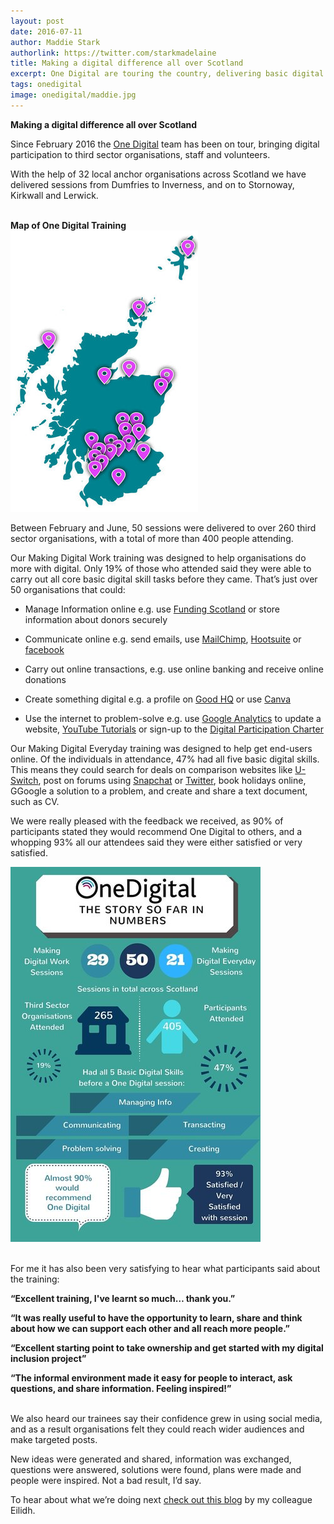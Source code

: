 ```yaml
---
layout: post
date: 2016-07-11
author: Maddie Stark
authorlink: https://twitter.com/starkmadelaine
title: Making a digital difference all over Scotland
excerpt: One Digital are touring the country, delivering basic digital skills to third sector folk everywhere
tags: onedigital
image: onedigital/maddie.jpg
---
```


<strong>Making a digital difference all over Scotland</strong>

Since February 2016 the [One Digital](http://digital.scvo.org.uk/onedigital/) team has been on tour, bringing digital participation to third sector organisations, staff and volunteers. 

With the help of 32 local anchor organisations across Scotland we have delivered sessions from Dumfries to Inverness, and on to Stornoway, Kirkwall and Lerwick.

<br><strong>Map of One Digital Training</strong>
<br>![One Digital training map](/images/onedigital/maddiemap3.jpg)

Between February and June, 50 sessions were delivered to over 260 third sector organisations, with a total of more than 400 people attending.

Our Making Digital Work training was designed to help organisations do more with digital. Only 19% of those who attended said they were able to carry out all core basic digital skill tasks before they came. That’s just over 50 organisations that could:

* Manage Information online e.g. use [Funding Scotland](http://www.fundingscotland.com/Account/MemberLoginRegister?ReturnUrl=%2F) or store information about donors securely

* Communicate online e.g. send emails, use [MailChimp](http://mailchimp.com/), [Hootsuite](https://hootsuite.com/) or [facebook](https://www.facebook.com/)

* Carry out online transactions, e.g. use online banking and receive online donations 

* Create something digital e.g. a profile on [Good HQ](https://goodhq.org/) or use [Canva](https://www.canva.com/)

* Use the internet to problem-solve e.g. use [Google Analytics](https://www.google.co.uk/analytics/#?modal_active=none) to update a website, [YouTube Tutorials](https://www.youtube.com/playlist?list=PLAE2241F1FF27BECB) or sign-up to the [Digital Participation Charter](http://charter.scvo.org.uk/)

Our Making Digital Everyday training was designed to help get end-users online. Of the individuals in attendance, 47% had all five basic digital skills. This means they could search for deals on comparison websites like [U-Switch](https://www.uswitch.com/), post on forums using [Snapchat](https://www.snapchat.com/l/en-gb/) or [Twitter](https://twitter.com/), book holidays online, GGoogle a solution to a problem, and create and share a text document, such as CV. 

We were really pleased with the feedback we received, as 90% of participants stated they would recommend One Digital to others, and a whopping 93% all our attendees said they were either satisfied or very satisfied.

![One Digital numbers infographic](/images/onedigital/onedigitalstats1.jpg)

<br>For me it has also been very satisfying to hear what participants said about the training:

<strong>“Excellent training, I've learnt so much… thank you.”</strong>

<strong>“It was really useful to have the opportunity to learn, share and think about how we can support each other and all reach more people.”</strong>

<strong>“Excellent starting point to take ownership and get started with my digital inclusion project”</strong>

<strong>“The informal environment made it easy for people to interact, ask questions, and share information. Feeling inspired!”</strong>

<br>We also heard our trainees say their confidence grew in using social media, and as a result organisations felt they could reach wider audiences and make targeted posts.

New ideas were generated and shared, information was exchanged, questions were answered, solutions were found, plans were made and people were inspired. Not a bad result, I’d say.

To hear about what we’re doing next [check out this blog](http://digital.scvo.org.uk/onedigital/blog/digitalinspiration/) by my colleague Eilidh.